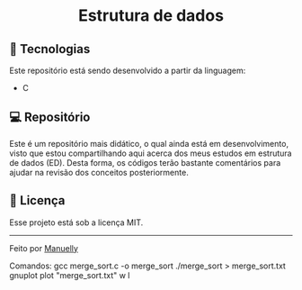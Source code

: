 <h1 align="center"> Estrutura de dados </h1>

## 🚀 Tecnologias

Este repositório está sendo desenvolvido a partir da linguagem:

- C

## 💻 Repositório

Este é um repositório mais didático, o qual ainda está em desenvolvimento, visto que estou compartilhando aqui acerca dos meus estudos em estrutura de dados (ED). Desta forma, os códigos terão bastante comentários para ajudar na revisão dos conceitos posteriormente.

## :memo: Licença

Esse projeto está sob a licença MIT.

---

Feito por [Manuelly](https://github.com/Manuelly1)

Comandos:
gcc merge_sort.c -o merge_sort
./merge_sort > merge_sort.txt
gnuplot
plot "merge_sort.txt" w l
